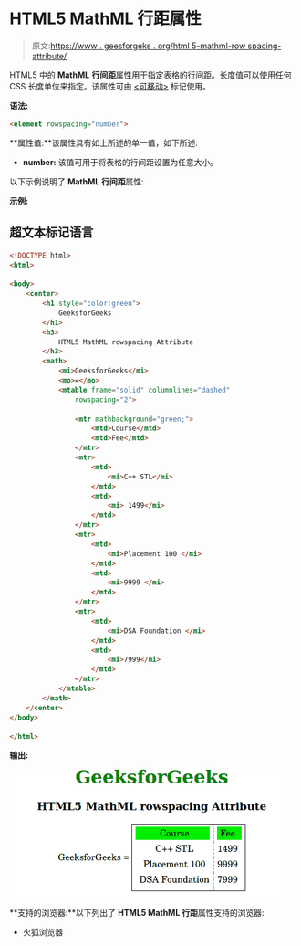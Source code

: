 # HTML5 MathML 行距属性

> 原文:[https://www . geesforgeks . org/html 5-mathml-row spacing-attribute/](https://www.geeksforgeeks.org/html5-mathml-rowspacing-attribute/)

HTML5 中的 **MathML** **行间距**属性用于指定表格的行间距。长度值可以使用任何 CSS 长度单位来指定。该属性可由 [<可移动>](https://www.geeksforgeeks.org/html5-mathml-mtable-tag/) 标记使用。

**语法:**

```html
<element rowspacing="number">
```

**属性值:**该属性具有如上所述的单一值，如下所述:

*   **number:** 该值可用于将表格的行间距设置为任意大小。

以下示例说明了 **MathML 行间距**属性:

**示例:**

## 超文本标记语言

```html
<!DOCTYPE html>
<html>

<body>
    <center>
        <h1 style="color:green">
            GeeksforGeeks
        </h1>
        <h3>
            HTML5 MathML rowspacing Attribute
        </h3>
        <math>
            <mi>GeeksforGeeks</mi>
            <mo>=</mo>
            <mtable frame="solid" columnlines="dashed" 
                rowspacing="2">

                <mtr mathbackground="green;">
                    <mtd>Course</mtd>
                    <mtd>Fee</mtd>
                </mtr>
                <mtr>
                    <mtd>
                        <mi>C++ STL</mi>
                    </mtd>
                    <mtd>
                        <mi> 1499</mi>
                    </mtd>
                </mtr>
                <mtr>
                    <mtd>
                        <mi>Placement 100 </mi>
                    </mtd>
                    <mtd>
                        <mi>9999 </mi>
                    </mtd>
                </mtr>
                <mtr>
                    <mtd>
                        <mi>DSA Foundation </mi>
                    </mtd>
                    <mtd>
                        <mi>7999</mi>
                    </mtd>
                </mtr>
            </mtable>
        </math>
    </center>
</body>

</html>
```

**输出:**

![](img/2f2446895ac611e739c78f1b2bbcee86.png)

**支持的浏览器:**以下列出了 **HTML5 MathML 行距**属性支持的浏览器:

*   火狐浏览器